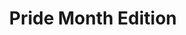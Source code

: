 ---
quizCode: "2024-0621"
title: Pride Month Edition
questions:
  - question: Sa orihinal nitong kahulugan, bukod sa Luzon at Mindanao, ano pa ang sinisimbolo ng tatlong bituin sa watawat ng Pilipinas?
    choices:
      - text: Panay
        isCorrect: true
      - text: Visayas
      - text: Cebu
      - text: Negros Oriental
  - question: "Kumpletuhin ang lyrics ng gay anthem na Born This Way ni Lady Gaga: \"No matter black, white, or beige, ____________ or orient made, I'm on the right track, baby, I was born to be brave.\""
    choices:
      - text: morena
      - text: caucasian
      - text: chola
        isCorrect: true
      - text: gypsy
  - question: "Anong klaseng nilalang si Hello Kitty?"
    choices:
      - text: pusa
      - text: tao
        isCorrect: true
      - text: daga
      - text: aso
  - question: "Ano ang pangalan ng kakambal ni Hello Kitty?"
    choices:
      - text: Doggy
      - text: Jennica
      - text: Nina
      - text: Mimi
        isCorrect: true
  - question: "Ano ang apelyido ni Hello Kitty?"
    choices:
      - text: Black
      - text: Smith
      - text: Cruz
      - text: White
        isCorrect: true
---